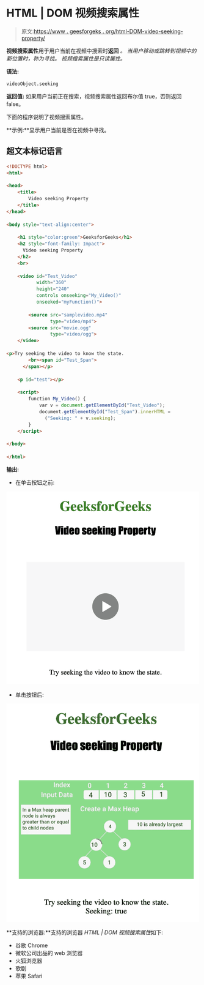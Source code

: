 # HTML | DOM 视频搜索属性

> 原文:[https://www . geesforgeks . org/html-DOM-video-seeking-property/](https://www.geeksforgeeks.org/html-dom-video-seeking-property/)

**视频搜索属性**用于用户当前在视频中搜索时**返回** *。
当用户移动或跳转到视频中的新位置时，称为寻找。
视频搜索属性是只读属性。*

**语法:**

```html
videoObject.seeking
```

**返回值:**
如果用户当前正在搜索，视频搜索属性返回布尔值 true，否则返回 false。

下面的程序说明了视频搜索属性。

**示例:**显示用户当前是否在视频中寻找。

## 超文本标记语言

```html
<!DOCTYPE html>
<html>

<head>
    <title>
        Video seeking Property
    </title>
</head>

<body style="text-align:center">

    <h1 style="color:green">GeeksforGeeks</h1>
    <h2 style="font-family: Impact">
      Video seeking Property
    </h2>
    <br>

    <video id="Test_Video"
           width="360"
           height="240"
           controls onseeking="My_Video()"
           onseeked="myFunction()">

        <source src="samplevideo.mp4"
                type="video/mp4">
        <source src="movie.ogg"
                type="video/ogg">
    </video>

<p>Try seeking the video to know the state.
        <br><span id="Test_Span">
      </span></p>

    <p id="test"></p>

    <script>
        function My_Video() {
            var v = document.getElementById("Test_Video");
            document.getElementById("Test_Span").innerHTML =
              ("Seeking: " + v.seeking);
        }
    </script>

</body>

</html>
```

**输出:**

*   在单击按钮之前:

![](img/5fb83514bd410cf4d59583a53ec0f35f.png)

*   单击按钮后:

![](img/46514b1e3df7878907790f31781a9775.png)

**支持的浏览器:**支持的浏览器 *HTML | DOM 视频搜索属性*如下:

*   谷歌 Chrome
*   微软公司出品的 web 浏览器
*   火狐浏览器
*   歌剧
*   苹果 Safari